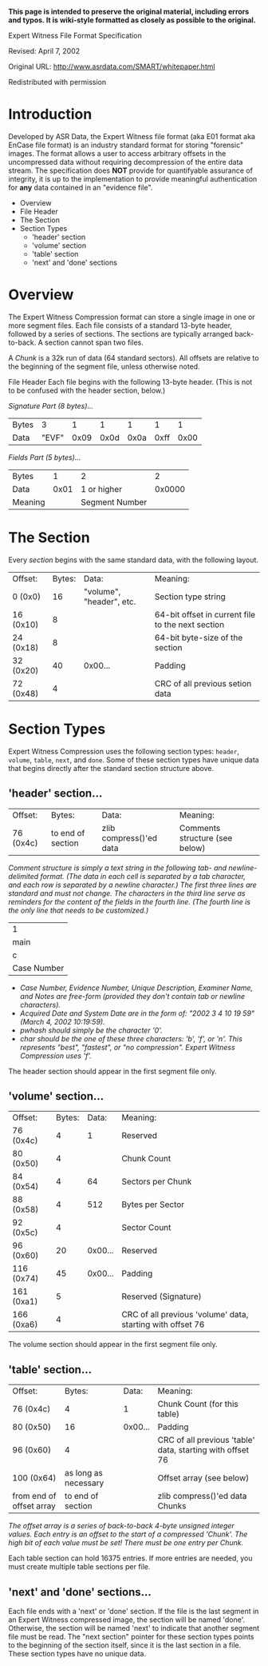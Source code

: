 <b>This page is intended to preserve the original material, including
errors and typos. It is wiki-style formatted as closely as possible to
the original.</b>

Expert Witness File Format Specification

Revised: April 7, 2002

Original URL: <http://www.asrdata.com/SMART/whitepaper.html>

Redistributed with permission

# Introduction

Developed by ASR Data, the Expert Witness file format (aka E01 format
aka EnCase file format) is an industry standard format for storing
"forensic" images. The format allows a user to access arbitrary offsets
in the uncompressed data without requiring decompression of the entire
data stream. The specification does <b>NOT</b> provide for quantifyable
assurance of integrity, it is up to the implementation to provide
meaningful authentication for <b>any</b> data contained in an "evidence
file".

- Overview
- File Header
- The Section
- Section Types
  - 'header' section
  - 'volume' section
  - 'table' section
  - 'next' and 'done' sections

# Overview

The Expert Witness Compression format can store a single image in one or
more segment files. Each file consists of a standard 13-byte header,
followed by a series of sections. The sections are typically arranged
back-to-back. A section cannot span two files.

A <i>Chunk</i> is a 32k run of data (64 standard sectors). All offsets
are relative to the beginning of the segment file, unless otherwise
noted.

File Header Each file begins with the following 13-byte header. (This is
not to be confused with the header section, below.)

<i>Signature Part (8 bytes)...</i>

|       |       |      |      |      |      |      |
|:------|-------|------|------|------|------|------|
| Bytes | 3     | 1    | 1    | 1    | 1    | 1    |
| Data  | "EVF" | 0x09 | 0x0d | 0x0a | 0xff | 0x00 |

<i>Fields Part (5 bytes)...</i>

|         |      |                |        |
|:--------|------|----------------|--------|
| Bytes   | 1    | 2              | 2      |
| Data    | 0x01 | 1 or higher    | 0x0000 |
| Meaning |      | Segment Number |        |

# The Section

Every <i>section</i> begins with the same standard data, with the
following layout.

|           |        |                          |                                                   |
|:----------|--------|--------------------------|---------------------------------------------------|
| Offset:   | Bytes: | Data:                    | Meaning:                                          |
| 0 (0x0)   | 16     | "volume", "header", etc. | Section type string                               |
| 16 (0x10) | 8      |                          | 64-bit offset in current file to the next section |
| 24 (0x18) | 8      |                          | 64-bit byte-size of the section                   |
| 32 (0x20) | 40     | 0x00...                  | Padding                                           |
| 72 (0x48) | 4      |                          | CRC of all previous setion data                   |

# Section Types

Expert Witness Compression uses the following section types: `header`,
`volume`, `table`, `next`, and `done`. Some of these section types have
unique data that begins directly after the standard section structure
above.

## 'header' section...

|           |                   |                         |                                |
|:----------|-------------------|-------------------------|--------------------------------|
| Offset:   | Bytes:            | Data:                   | Meaning:                       |
| 76 (0x4c) | to end of section | zlib compress()'ed data | Comments structure (see below) |

<i>Comment structure is simply a text string in the following tab- and
newline-delimited format. (The data in each cell is separated by a tab
character, and each row is separated by a newline character.) The first
three lines are standard and must not change. The characters in the
third line serve as reminders for the content of the fields in the
fourth line. (The fourth line is the only line that needs to be
customized.)</i>

|             |
|:------------|
| 1           |
| main        |
| c           |
| Case Number |

- <i>Case Number, Evidence Number, Unique Description, Examiner Name,
  and Notes are free-form (provided they don't contain tab or newline
  characters).</i>
- <i>Acquired Date and System Date are in the form of: "2002 3 4 10 19
  59" (March 4, 2002 10:19:59).</i>
- <i>pwhash should simply be the character '0'.</i>
- <i>char should be the one of these three characters: 'b', 'f', or 'n'.
  This represents "best", "fastest", or "no compression". Expert Witness
  Compression uses 'f'.</i>

The header section should appear in the first segment file only.

## 'volume' section...

|            |        |         |                                                            |
|:-----------|--------|---------|------------------------------------------------------------|
| Offset:    | Bytes: | Data:   | Meaning:                                                   |
| 76 (0x4c)  | 4      | 1       | Reserved                                                   |
| 80 (0x50)  | 4      |         | Chunk Count                                                |
| 84 (0x54)  | 4      | 64      | Sectors per Chunk                                          |
| 88 (0x58)  | 4      | 512     | Bytes per Sector                                           |
| 92 (0x5c)  | 4      |         | Sector Count                                               |
| 96 (0x60)  | 20     | 0x00... | Reserved                                                   |
| 116 (0x74) | 45     | 0x00... | Padding                                                    |
| 161 (0xa1) | 5      |         | Reserved (Signature)                                       |
| 166 (0xa6) | 4      |         | CRC of all previous 'volume' data, starting with offset 76 |

The volume section should appear in the first segment file only.

## 'table' section...

|                          |                      |         |                                                           |
|:-------------------------|----------------------|---------|-----------------------------------------------------------|
| Offset:                  | Bytes:               | Data:   | Meaning:                                                  |
| 76 (0x4c)                | 4                    | 1       | Chunk Count (for this table)                              |
| 80 (0x50)                | 16                   | 0x00... | Padding                                                   |
| 96 (0x60)                | 4                    |         | CRC of all previous 'table' data, starting with offset 76 |
| 100 (0x64)               | as long as necessary |         | Offset array (see below)                                  |
| from end of offset array | to end of section    |         | zlib compress()'ed data Chunks                            |

<i>The offset array is a series of back-to-back 4-byte unsigned integer
values. Each entry is an offset to the start of a compressed 'Chunk'.
The high bit of each value must be set! There must be one entry per
Chunk.</i>

Each table section can hold 16375 entries. If more entries are needed,
you must create multiple table sections per file.

## 'next' and 'done' sections...

Each file ends with a 'next' or 'done' section. If the file is the last
segment in an Expert Witness compressed image, the section will be named
'done'. Otherwise, the section will be named 'next' to indicate that
another segment file must be read. The "next section" pointer for these
section types points to the beginning of the section itself, since it is
the last section in a file. These section types have no unique data.